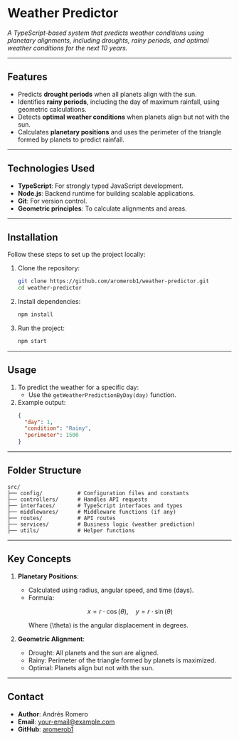 # Weather Predictor

_A TypeScript-based system that predicts weather conditions using planetary alignments, including droughts, rainy periods, and optimal weather conditions for the next 10 years._

---

## Features
- Predicts **drought periods** when all planets align with the sun.
- Identifies **rainy periods**, including the day of maximum rainfall, using geometric calculations.
- Detects **optimal weather conditions** when planets align but not with the sun.
- Calculates **planetary positions** and uses the perimeter of the triangle formed by planets to predict rainfall.

---

## Technologies Used
- **TypeScript**: For strongly typed JavaScript development.
- **Node.js**: Backend runtime for building scalable applications.
- **Git**: For version control.
- **Geometric principles**: To calculate alignments and areas.

---

## Installation
Follow these steps to set up the project locally:

1. Clone the repository:
   ```bash
   git clone https://github.com/aromerob1/weather-predictor.git
   cd weather-predictor
   ```

2. Install dependencies:
   ```bash
   npm install
   ```

3. Run the project:
   ```bash
   npm start
   ```

---

## Usage
1. To predict the weather for a specific day:
   - Use the `getWeatherPredictionByDay(day)` function.
2. Example output:
   ```json
   {
     "day": 1,
     "condition": "Rainy",
     "perimeter": 1500
   }
   ```

---

## Folder Structure
```plaintext
src/
├── config/           # Configuration files and constants
├── controllers/      # Handles API requests
├── interfaces/       # TypeScript interfaces and types
├── middlewares/      # Middleware functions (if any)
├── routes/           # API routes
├── services/         # Business logic (weather prediction)
├── utils/            # Helper functions
```

---

## Key Concepts
1. **Planetary Positions**:
   - Calculated using radius, angular speed, and time (days).
   - Formula:
     ```math
     x = r \cdot \cos(\theta), \quad y = r \cdot \sin(\theta)
     ```
     Where \(\theta\) is the angular displacement in degrees.

2. **Geometric Alignment**:
   - Drought: All planets and the sun are aligned.
   - Rainy: Perimeter of the triangle formed by planets is maximized.
   - Optimal: Planets align but not with the sun.

---

## Contact
- **Author**: Andrés Romero
- **Email**: [your-email@example.com](mailto:your-email@example.com)
- **GitHub**: [aromerob1](https://github.com/aromerob1)
